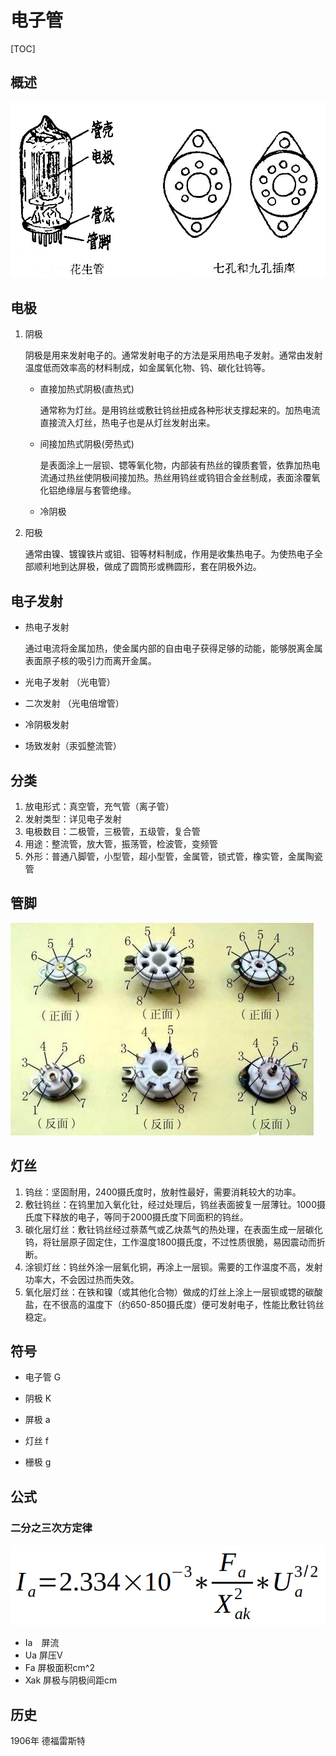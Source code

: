 # 电子管

[TOC]

## 概述

![](../../../Image/v/vacuum_tube.jpg)

## 电极

1. 阴极

   阴极是用来发射电子的。通常发射电子的方法是采用热电子发射。通常由发射温度低而效率高的材料制成，如金属氧化物、钨、碳化钍钨等。

   * 直接加热式阴极(直热式) 

     通常称为灯丝。是用钨丝或敷钍钨丝扭成各种形状支撑起来的。加热电流直接流入灯丝，热电子也是从灯丝发射出来。

   * 间接加热式阴极(旁热式)

     是表面涂上一层钡、锶等氧化物，内部装有热丝的镍质套管，依靠加热电流通过热丝使阴极间接加热。热丝用钨丝或钨钼合金丝制成，表面涂覆氧化铝绝缘层与套管绝缘。

   * 冷阴极

2. 阳极

   通常由镍、镀镍铁片或钼、钽等材料制成，作用是收集热电子。为使热电子全部顺利地到达屏极，做成了圆筒形或椭圆形，套在阴极外边。

## 电子发射

* 热电子发射

  通过电流将金属加热，使金属内部的自由电子获得足够的动能，能够脱离金属表面原子核的吸引力而离开金属。

* 光电子发射  （光电管）

* 二次发射  （光电倍增管）

* 冷阴极发射  

* 场致发射（汞弧整流管）

## 分类
1.  放电形式：真空管，充气管（离子管）  
2. 发射类型：详见电子发射
3. 电极数目：二极管，三极管，五级管，复合管
4. 用途：整流管，放大管，振荡管，检波管，变频管
5. 外形：普通八脚管，小型管，超小型管，金属管，锁式管，橡实管，金属陶瓷管

## 管脚

![](../../../Image/t/timg.jpeg )

## 灯丝
1. 钨丝：坚固耐用，2400摄氏度时，放射性最好，需要消耗较大的功率。
2. 敷钍钨丝：在钨里加入氧化钍，经过处理后，钨丝表面披复一层薄钍。1000摄氏度下释放的电子，等同于2000摄氏度下同面积的钨丝。
3. 碳化层灯丝：敷钍钨丝经过萘蒸气或乙炔蒸气的热处理，在表面生成一层碳化钨，将钍层原子固定住，工作温度1800摄氏度，不过性质很脆，易因震动而折断。
4. 涂钡灯丝：钨丝外涂一层氧化铜，再涂上一层钡。需要的工作温度不高，发射功率大，不会因过热而失效。
5. 氧化层灯丝：在铁和镍（或其他化合物）做成的灯丝上涂上一层钡或锶的碳酸盐，在不很高的温度下（约650-850摄氏度）便可发射电子，性能比敷钍钨丝稳定。

## 符号
* 电子管	G  

* 阴极	    K  

* 屏极	    a  

* 灯丝	    f  

* 栅极	    g

## 公式

### 二分之三次方定律

![](../../../Image/t/tube32.jpeg)

* Ia　屏流
* Ua	屏压V
* Fa	屏极面积cm^2
* Xak	屏极与阴极间距cm

## 历史

1906年 德福雷斯特
